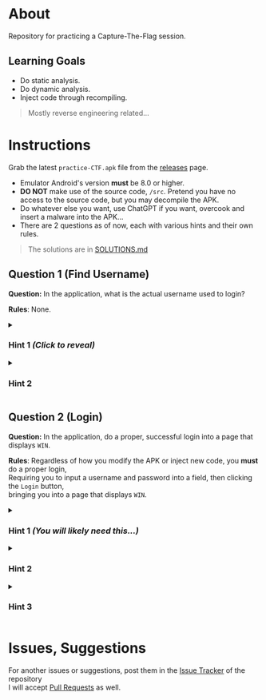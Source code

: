 # About

Repository for practicing a Capture-The-Flag session.

## Learning Goals

- Do static analysis.
- Do dynamic analysis.
- Inject code through recompiling.

> Mostly reverse engineering related...

# Instructions

Grab the latest `practice-CTF.apk` file from the [releases](https://github.com/wqyeo/CTF-Practice-Android/releases) page.

- Emulator Android's version **must** be 8.0 or higher.
- **DO NOT** make use of the source code, `/src`. Pretend you have no access to the source code, but you may decompile the APK.
- Do whatever else you want, use ChatGPT if you want, overcook and insert a malware into the APK...
- There are 2 questions as of now, each with various hints and their own rules.

> The solutions are in [SOLUTIONS.md](https://github.com/wqyeo/CTF-Practice-Android/blob/main/SOLUTION.md)

## Question 1 (Find Username)

**Question:** In the application, what is the actual username used to login?

**Rules**: None.

<details> 
  <summary><h3>Hint 1 <i>(Click to reveal)</i></h3></summary>
   Decompile, and observe the flow of authentication function.
</details>

<details> 
  <summary><h3>Hint 2</h3></summary>
   How do you access an application's logcat?
</details>

## Question 2 (Login)

**Question:** In the application, do a proper, successful login into a page that displays `WIN`.

**Rules**: Regardless of how you modify the APK or inject new code, you **must** do a proper login,<br>Requiring you to input a username and password into a field, then clicking the `Login` button,<br> bringing you into a page that displays `WIN`.

<details> 
  <summary><h3>Hint 1 <i>(You will likely need this...)</i></h3></summary>
   Although the password seems to be randomly generated, they are actually consistently generated in a fixed set.<br>Ie. it is not true random, but just pseudo random.<br>

  > Pseudo Random means a predictable random.<br>
  > Imagine a rigged dice, that is programmed to roll `6` on every other roll.<br>
  > Or a haunted coin, that lands on head during the night, and lands on tails during the day. 
</details>


<details> 
  <summary><h3>Hint 2</h3></summary>
   How do you inject logging code into the APK?
</details>

<details> 
  <summary><h3>Hint 3</h3></summary>
   Log the password and attempt to authenticate a few times <i>(~11 times)</i>. Everything will make sense after, <i>hopefully</i>...
</details>

# Issues, Suggestions

For another issues or suggestions, post them in the [Issue Tracker](https://github.com/wqyeo/CTF-Practice-Android/issues) of the repository<br>I will accept [Pull Requests](https://github.com/wqyeo/CTF-Practice-Android/pulls) as well.
